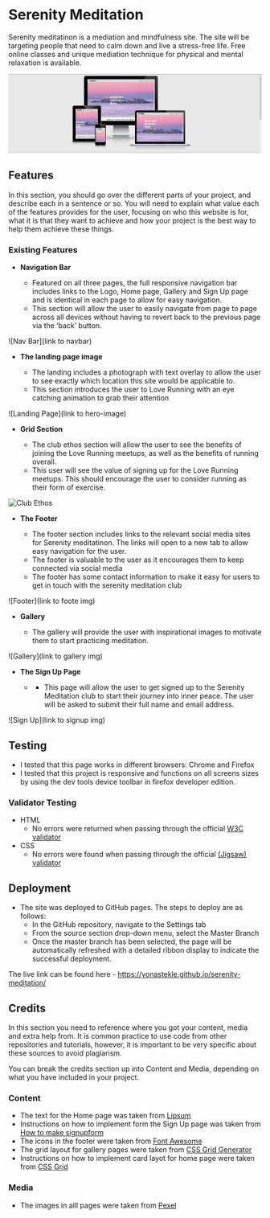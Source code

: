 # Serenity Meditation

Serenity meditatinon is a mediation and mindfulness site. The site will be targeting people that need to calm down and live a stress-free life. Free online classes and unique mediation technique for physical and mental relaxation is available.

![Responsice ](images/image.PNG)

## Features 

In this section, you should go over the different parts of your project, and describe each in a sentence or so. You will need to explain what value each of the features provides for the user, focusing on who this website is for, what it is that they want to achieve and how your project is the best way to help them achieve these things.

### Existing Features

- __Navigation Bar__

  - Featured on all three pages, the full responsive navigation bar includes links to the Logo, Home page, Gallery and Sign Up page and is identical in each page to allow for easy navigation.
  - This section will allow the user to easily navigate from page to page across all devices without having to revert back to the previous page via the ‘back’ button. 

![Nav Bar](link to navbar)

- __The landing page image__

  - The landing includes a photograph with text overlay to allow the user to see exactly which location this site would be applicable to. 
  - This section introduces the user to Love Running with an eye catching animation to grab their attention

![Landing Page](link to hero-image)

- __Grid Section__

  - The club ethos section will allow the user to see the benefits of joining the Love Running meetups, as well as the benefits of running overall. 
  - This user will see the value of signing up for the Love Running meetups. This should encourage the user to consider running as their form of exercise. 

![Club Ethos](https://github.com/lucyrush/readme-template/blob/master/media/love_running_ethos.png)



- __The Footer__ 

  - The footer section includes links to the relevant social media sites for Serenity meditatinon. The links will open to a new tab to allow easy navigation for the user. 
  - The footer is valuable to the user as it encourages them to keep connected via social media
  - The footer has some contact information to make it easy for users to get in touch with the serenity meditation club

![Footer](link to foote img)

- __Gallery__

  - The gallery will provide the user with inspirational images to motivate them to start practicing meditation.

![Gallery](link to gallery img)

- __The Sign Up Page__

  - - This page will allow the user to get signed up to the Serenity Meditation club to start their journey into inner peace. The user will be asked to submit their full name and    email address. 

![Sign Up](link to signup img)


## Testing 

- I tested that this page works in different browsers: Chrome and Firefox
- I tested that this project is responsive and functions on all screens sizes by using the dev tools device toolbar in firefox developer edition.

### Validator Testing 

- HTML
  - No errors were returned when passing through the official [W3C validator](https://validator.w3.org/nu/?doc=https%3A%2F%2Fyonastekle.github.io%2Fserenity-meditation%2F)
- CSS
  - No errors were found when passing through the official [(Jigsaw) validator](http://jigsaw.w3.org/css-validator/validator?uri=+https%3A%2F%2Fyonastekle.github.io%2Fserenity-meditation%2F&profile=css3svg&usermedium=all&warning=1&vextwarning=)


## Deployment 

- The site was deployed to GitHub pages. The steps to deploy are as follows: 
  - In the GitHub repository, navigate to the Settings tab 
  - From the source section drop-down menu, select the Master Branch
  - Once the master branch has been selected, the page will be automatically refreshed with a detailed ribbon display to indicate the successful deployment. 

The live link can be found here - https://yonastekle.github.io/serenity-meditation/


## Credits 

In this section you need to reference where you got your content, media and extra help from. It is common practice to use code from other repositories and tutorials, however, it is important to be very specific about these sources to avoid plagiarism. 

You can break the credits section up into Content and Media, depending on what you have included in your project. 

### Content 

- The text for the Home page was taken from [Lipsum](https://lipsum.com/) 
- Instructions on how to implement form the Sign Up page was taken from [How to make signupform](https://www.youtube.com/watch?v=lacpTQuE9u8&t=62s/)
- The icons in the footer were taken from [Font Awesome](https://fontawesome.com/)
- The grid layout for  gallery pages were taken from [CSS Grid Generator](https://cssgrid-generator.netlify.app/)
- Instructions on how to implement card layot for home page were taken from [CSS Grid](https://www.youtube.com/watch?v=rV67qQahXAc)


### Media

- The images in alll pages were taken from [Pexel](https://www.pexels.com/sv-se/)


